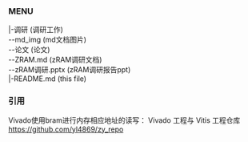 ### MENU  
|-调研  (调研工作)  
    --md_img    (md文档图片)  
    --论文      (论文)  
    --ZRAM.md   (zRAM调研文档)  
    --zRAM调研.pptx (zRAM调研报告ppt)  
|-README.md     (this file)  
### 引用
Vivado使用bram进行内存相应地址的读写：
Vivado 工程与 Vitis 工程仓库
https://github.com/yl4869/zy_repo